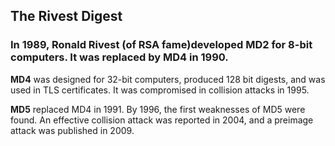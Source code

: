 ## The Rivest Digest

### In 1989, Ronald Rivest (of RSA fame)developed MD2 for 8-bit computers. It was replaced by MD4 in 1990. 

**MD4** was designed for 32-bit computers, produced 128 bit digests, and was used in TLS certificates. It was compromised in collision attacks in 1995.

**MD5** replaced MD4 in 1991.  By 1996, the first weaknesses of MD5 were found. An effective collision attack was reported in 2004, and a preimage attack was published in 2009.



